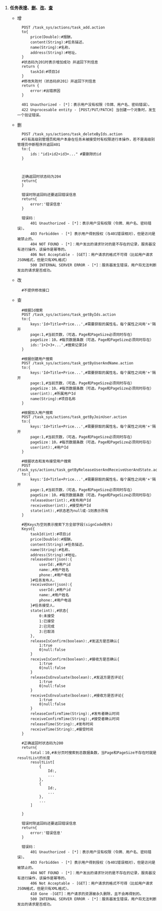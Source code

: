 1.  <a name='task'></a>**任务表[增](#task_add)、[删](#task_delete)、[改](#task_change)、[查](#task_search)**
	- <a name="task_add">增</a>

			POST /task_sys/actions/task_add.action
			to{
				price(Double):#报酬，
				content(String):#任务描述，
				name(String):#名称，
				address(String):#地址，
			}
			#状态码为201时表示增加成功 并返回下列信息
			return {
				taskId:#项目Id
			}
			#修改失败时（状态码非201）并返回下列信息
			return {
				error:#出错原因
			}
			
			401 Unauthorized - [*]：表示用户没有权限（令牌、用户名、密码错误）。
			422 Unprocesable entity - [POST/PUT/PATCH] 当创建一个对象时，发生一个验证错误。
	- <a name="task_delete">删</a>

			POST /task_sys/actions/task_deleteByIds.action
			#只有高级别管理员和用户本身在任务未被接受时有权限进行本操作，若不是高级别管理员中断程序并返回401
			to:{
				ids："id1+id2+id3+..." #要删除的id
			}
			
			
		
			正确返回时状态码为204
			return{
			}
			
			错误时除返回码还要返回错误信息
			return{
				error:'错误信息'
			}
		
			错误码：
				401 Unauthorized - [*]：表示用户没有权限（令牌、用户名、密码错误）。
				403 Forbidden - [*] 表示用户得到授权（与401错误相对），但是访问是被禁止的。
				404 NOT FOUND - [*]：用户发出的请求针对的是不存在的记录，服务器没有进行操作，该操作是幂等的。
				406 Not Acceptable - [GET]：用户请求的格式不可得（比如用户请求JSON格式，但是只有XML格式）
				500 INTERNAL SERVER ERROR - [*]：服务器发生错误，用户将无法判断发出的请求是否成功。
	- <a name="task_change">改</a>

			#不提供修改接口
	- <a name="task_search">查</a>  
			
			#根据Id搜索
			POST /task_sys/actions/task_getByIds.action
			to:{
				keys:'Id+Title+Price...',#需要获取的属性名，每个属性之间用'+'隔开
				page:1,#当前页数，（可选，Page和PageSize必须同时存在）
				pageSize：10，#每页数据条数（可选，Page和PageSize必须同时存在）
				ids:'1+2+3+...',#搜索记录Id
			}
			
			#根据创建用户搜索
			POST /task_sys/actions/task_getByUserAndName.action
			to:{
				keys:'Id+Title+Price...',#需要获取的属性名，每个属性之间用'+'隔开
				page:1,#当前页数，（可选，Page和PageSize必须同时存在）
				pageSize：10，#每页数据条数（可选，Page和PageSize必须同时存在）
				user(int):,#所属用户Id
				name(String):#项目名称
			}

			#根据加入用户搜索
			POST /task_sys/actions/task_getByJoinUser.action
			to:{
				keys:'Id+Title+Price...',#需要获取的属性名，每个属性之间用'+'隔开
				page:1,#当前页数，（可选，Page和PageSize必须同时存在）
				pageSize：10，#每页数据条数（可选，Page和PageSize必须同时存在）
				user(int):,#用户Id
			}
				
			#根据状态和发布接受用户搜索
			POST /task_sys/actions/task_getByReleaseUserAndReceiveUserAndState.action
			to:{
				keys:'Id+Title+Price...',#需要获取的属性名，每个属性之间用'+'隔开
				page:1,#当前页数，（可选，Page和PageSize必须同时存在）
				pageSize：10，#每页数据条数（可选，Page和PageSize必须同时存在）
				releaseUser(int):,#发布用户Id
				receiveUser(int):,#接受用户Id
				state(int):,#状态若为null或-1则表示所有
			}			

			#若Keys为空则表示搜索下方全部字段(signCode除外)
			Keys∈{
				taskId(int):#项目id
				price(Double):#报酬，
				content(String):#任务描述，
				name(String):#名称，
				address(String):#地址，
				releaseUser(json):{
					userId:,#用户id
					name:,#用户姓名
					phone:,#用户电话
				}#任务发布人，
				receiveUser(json):{
					userId:,#用户id
					name:,#用户姓名
					phone:,#用户电话
				}#任务接受人，
				state(int):,#状态{
					0:未接受
					1:已接受
					2:已完成
					3:已取消
				},
				releaseIsConfirm(boolean):,#发送方是否确认{
					1:true
					0|null:false
				}
				receiveIsConfirm(boolean):,#接收方是否确认{
					1:true
					0|null:false
				}
				releaseIsEnvaluate(boolean):,#发送方是否评论{
					1:true
					0|null:false
				}
				receiveIsEnvaluate(boolean):,#接收方是否评论{
					1:true
					0|null:false
				}
				releaseConfirmTime(String):,#发布者确认时间
				receiveConfirmTime(String):,#接受者确认时间
				releaseTime(String):,#发布时间
				receiveTime(String):,#接受时间
			}

			#正确返回时状态码为200
			return{
				total：10,#未分页时搜索到总数据条数，当Page和PageSize不存在时就是resultList的长度
				resultList[
					{
						Id:,
						...
					},
					{
						Id:,
						...
					},
					...
				]

			}

			错误时除返回码还要返回错误信息
			return{
				error:'错误信息'
			}

			错误码：
				401 Unauthorized - [*]：表示用户没有权限（令牌、用户名、密码错误）。
				403 Forbidden - [*] 表示用户得到授权（与401错误相对），但是访问是被禁止的。
				404 NOT FOUND - [*]：用户发出的请求针对的是不存在的记录，服务器没有进行操作，该操作是幂等的。
				406 Not Acceptable - [GET]：用户请求的格式不可得（比如用户请求JSON格式，但是只有XML格式）。
				410 Gone -[GET]：用户请求的资源被永久删除，且不会再得到的。
				500 INTERNAL SERVER ERROR - [*]：服务器发生错误，用户将无法判断发出的请求是否成功。
